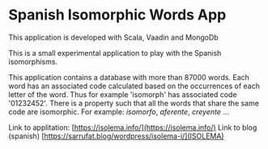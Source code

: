 # Spanish Isomorphic Words App #

This application is developed with Scala, Vaadin and MongoDb

This is a small experimental application to play with the Spanish isomorphisms.


This application contains a database with more than 87000 words. Each word has an associated  code calculated based on the occurrences of each letter of the word. Thus for example 'isomorph' has associated code '01232452'. There is a property such that all the words that share the same code are isomorphic. For example: *isomorfo*, *aferente*, *creyente* ...


Link to applitation: [https://isolema.info/](https://isolema.info/)
Link to blog (spanish)  [https://sarrufat.blog/wordpress/isolema-i/](ISOLEMA)
